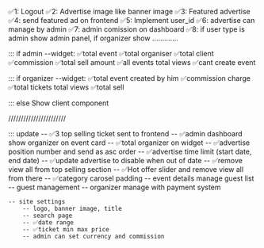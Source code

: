 
<!-- target 24-12-2022 -->

✅1: Logout
✅2: Advertise image like banner image
✅3: Featured advertise
✅4: send featured ad on frontend
✅5: Implement user_id
✅6: advertise can manage by admin
✅7: admin comission on dashboard
✅8: if user type is admin show admin panel, if organizer show ............. 

::: if admin
--widget:
    ✅total event
    ✅total organiser
    ✅total client
    ✅commission
    ✅total sell amount
    ✅all events
    total views
    ✅cant create event

::: if organizer
--widget:
    ✅total event created by him
    ✅commission charge
    ✅total tickets
    total views
    ✅total sell

::: else
    Show client component



///////////////////////

::: update
    -- ✅3 top selling ticket sent to frontend
    -- ✅admin dashboard show organizer on event card
    -- ✅total organizer on widget
    -- ✅advertise position number and send as asc order
    -- ✅advertise time limit (start date, end date)
    -- ✅update advertise to disable when out of date
    -- ✅remove view all from top selling section
    -- ✅Hot offer slider and remove view all from there
    -- ✅category carosel padding
    -- event details manage guest list
    -- guest management
    -- organizer manage with payment system

    -- site settings
        -- logo, banner image, title
        -- search page 
        -- ✅date range
        -- ✅ticket min max price
        -- admin can set currency and commission
